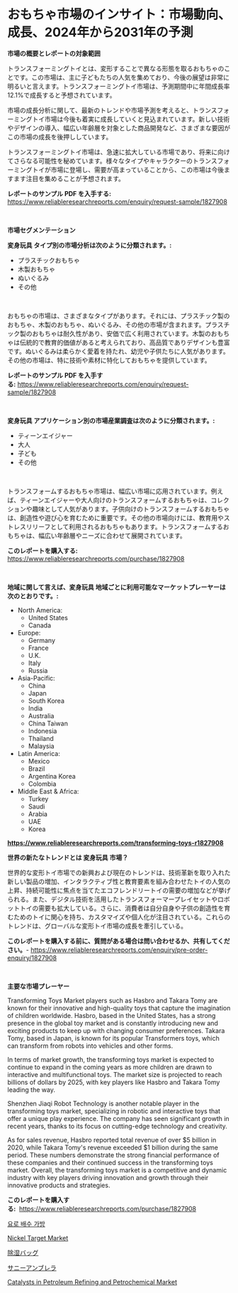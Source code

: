 <p><h1>おもちゃ市場のインサイト：市場動向、成長、2024年から2031年の予測</h1></p><p><strong>市場の概要とレポートの対象範囲</strong></p>
<p><p>トランスフォーミングトイとは、変形することで異なる形態を取るおもちゃのことです。この市場は、主に子どもたちの人気を集めており、今後の展望は非常に明るいと言えます。トランスフォーミングトイ市場は、予測期間中に年間成長率12.1%で成長すると予想されています。</p><p>市場の成長分析に関して、最新のトレンドや市場予測を考えると、トランスフォーミングトイ市場は今後も着実に成長していくと見込まれています。新しい技術やデザインの導入、幅広い年齢層を対象とした商品開発など、さまざまな要因がこの市場の成長を後押ししています。</p><p>トランスフォーミングトイ市場は、急速に拡大している市場であり、将来に向けてさらなる可能性を秘めています。様々なタイプやキャラクターのトランスフォーミングトイが市場に登場し、需要が高まっていることから、この市場は今後ますます注目を集めることが予想されます。</p></p>
<p><strong>レポートのサンプル PDF を入手する:</strong> <a href="https://www.reliableresearchreports.com/enquiry/request-sample/1827908">https://www.reliableresearchreports.com/enquiry/request-sample/1827908</a></p>
<p>&nbsp;</p>
<p><strong>市場セグメンテーション</strong></p>
<p><strong>変身玩具 タイプ別の市場分析は次のように分類されます。:</strong></p>
<p><ul><li>プラスチックおもちゃ</li><li>木製おもちゃ</li><li>ぬいぐるみ</li><li>その他</li></ul></p>
<p>&nbsp;</p>
<p><p>おもちゃの市場は、さまざまなタイプがあります。それには、プラスチック製のおもちゃ、木製のおもちゃ、ぬいぐるみ、その他の市場が含まれます。プラスチック製のおもちゃは耐久性があり、安価で広く利用されています。木製のおもちゃは伝統的で教育的価値があると考えられており、高品質でありデザインも豊富です。ぬいぐるみは柔らかく愛着を持たれ、幼児や子供たちに人気があります。その他の市場は、特に技術や素材に特化しておもちゃを提供しています。</p></p>
<p><strong>レポートのサンプル PDF を入手する:</strong>&nbsp;<a href="https://www.reliableresearchreports.com/enquiry/request-sample/1827908">https://www.reliableresearchreports.com/enquiry/request-sample/1827908</a></p>
<p>&nbsp;</p>
<p><strong> 変身玩具 アプリケーション別の市場産業調査は次のように分類されます。:</strong></p>
<p><ul><li>ティーンエイジャー</li><li>大人</li><li>子ども</li><li>その他</li></ul></p>
<p>&nbsp;</p>
<p><p>トランスフォームするおもちゃ市場は、幅広い市場に応用されています。例えば、ティーンエイジャーや大人向けのトランスフォームするおもちゃは、コレクションや趣味として人気があります。子供向けのトランスフォームするおもちゃは、創造性や遊び心を育むために重要です。その他の市場向けには、教育用やストレスリリーフとして利用されるおもちゃもあります。トランスフォームするおもちゃは、幅広い年齢層やニーズに合わせて展開されています。</p></p>
<p><strong>このレポートを購入する:</strong>&nbsp; <a href="https://www.reliableresearchreports.com/purchase/1827908">https://www.reliableresearchreports.com/purchase/1827908</a></p>
<p>&nbsp;</p>
<p><strong>地域に関して言えば、変身玩具 地域ごとに利用可能なマーケットプレーヤーは次のとおりです。:</strong></p>
<p><ul>
    <li>
        North America:
        <ul>
            <li>United States</li>
            <li>Canada</li>
        </ul>
    </li>
    <li>
        Europe:
        <ul>
            <li>Germany</li>
            <li>France</li>
            <li>U.K.</li>
            <li>Italy</li>
            <li>Russia</li>
        </ul>
    </li>
    <li>
        Asia-Pacific:
        <ul>
            <li>China</li>
            <li>Japan</li>
            <li>South Korea</li>
            <li>India</li>
            <li>Australia</li>
            <li>China Taiwan</li>
            <li>Indonesia</li>
            <li>Thailand</li>
            <li>Malaysia</li>
        </ul>
    </li>
    <li>
        Latin America:
        <ul>
            <li>Mexico</li>
            <li>Brazil</li>
            <li>Argentina Korea</li>
            <li>Colombia</li>
        </ul>
    </li>
    <li>
        Middle East & Africa:
        <ul>
            <li>Turkey</li>
            <li>Saudi</li>
            <li>Arabia</li>
            <li>UAE</li>
            <li>Korea</li>
        </ul>
    </li>
    </ul></p>
<p><strong><a href="https://www.reliableresearchreports.com/transforming-toys-r1827908">https://www.reliableresearchreports.com/transforming-toys-r1827908</a></strong>&nbsp;</p>
<p><strong>世界の新たなトレンドとは 変身玩具 市場？</strong></p>
<p><p>世界的な変形トイ市場での新興および現在のトレンドは、技術革新を取り入れた新しい製品の増加、インタラクティブ性と教育要素を組み合わせたトイの人気の上昇、持続可能性に焦点を当てたエコフレンドリートイの需要の増加などが挙げられる。また、デジタル技術を活用したトランスフォーマープレイセットやロボットトイの需要も拡大している。さらに、消費者は自分自身や子供の創造性を育むためのトイに関心を持ち、カスタマイズや個人化が注目されている。これらのトレンドは、グローバルな変形トイ市場の成長を牽引している。</p></p>
<p><strong>このレポートを購入する前に、質問がある場合は問い合わせるか、共有してください。</strong>- <a href="https://www.reliableresearchreports.com/enquiry/pre-order-enquiry/1827908">https://www.reliableresearchreports.com/enquiry/pre-order-enquiry/1827908</a></p>
<p>&nbsp;</p>
<p><strong>主要な市場プレーヤー</strong></p>
<p><p>Transforming Toys Market players such as Hasbro and Takara Tomy are known for their innovative and high-quality toys that capture the imagination of children worldwide. Hasbro, based in the United States, has a strong presence in the global toy market and is constantly introducing new and exciting products to keep up with changing consumer preferences. Takara Tomy, based in Japan, is known for its popular Transformers toys, which can transform from robots into vehicles and other forms.</p><p>In terms of market growth, the transforming toys market is expected to continue to expand in the coming years as more children are drawn to interactive and multifunctional toys. The market size is projected to reach billions of dollars by 2025, with key players like Hasbro and Takara Tomy leading the way.</p><p>Shenzhen Jiaqi Robot Technology is another notable player in the transforming toys market, specializing in robotic and interactive toys that offer a unique play experience. The company has seen significant growth in recent years, thanks to its focus on cutting-edge technology and creativity.</p><p>As for sales revenue, Hasbro reported total revenue of over $5 billion in 2020, while Takara Tomy's revenue exceeded $1 billion during the same period. These numbers demonstrate the strong financial performance of these companies and their continued success in the transforming toys market. Overall, the transforming toys market is a competitive and dynamic industry with key players driving innovation and growth through their innovative products and strategies.</p></p>
<p><strong>このレポートを購入する:</strong>&nbsp;&nbsp;<a href="https://www.reliableresearchreports.com/purchase/1827908">https://www.reliableresearchreports.com/purchase/1827908</a></p>
<p><p><a href="https://github.com/vdhdwjyp90142/Market-Research-Report-List-1/blob/main/443397341208.md">요로 배수 가방</a></p><p><a href="https://issuu.com/reportprime-2/docs/nickel-target-market-size-2030.pptx">Nickel Target Market</a></p><p><a href="https://github.com/dandier2003/Market-Research-Report-List-1/blob/main/256508032313.md">除湿バッグ</a></p><p><a href="https://github.com/lily-u-genius/Market-Research-Report-List-1/blob/main/549478132314.md">サニーアンブレラ</a></p><p><a href="https://www.linkedin.com/pulse/catalysts-petroleum-refining-petrochemical-market-centers-dshse?trackingId=qIFkUednMLiFshOdh77KbQ%3D%3D">Catalysts in Petroleum Refining and Petrochemical Market</a></p></p>